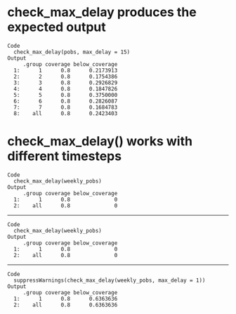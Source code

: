 # check_max_delay produces the expected output

    Code
      check_max_delay(pobs, max_delay = 15)
    Output
         .group coverage below_coverage
      1:      1      0.8      0.2173913
      2:      2      0.8      0.1754386
      3:      3      0.8      0.2926829
      4:      4      0.8      0.1847826
      5:      5      0.8      0.3750000
      6:      6      0.8      0.2826087
      7:      7      0.8      0.1684783
      8:    all      0.8      0.2423403

# check_max_delay() works with different timesteps

    Code
      check_max_delay(weekly_pobs)
    Output
         .group coverage below_coverage
      1:      1      0.8              0
      2:    all      0.8              0

---

    Code
      check_max_delay(weekly_pobs)
    Output
         .group coverage below_coverage
      1:      1      0.8              0
      2:    all      0.8              0

---

    Code
      suppressWarnings(check_max_delay(weekly_pobs, max_delay = 1))
    Output
         .group coverage below_coverage
      1:      1      0.8      0.6363636
      2:    all      0.8      0.6363636

